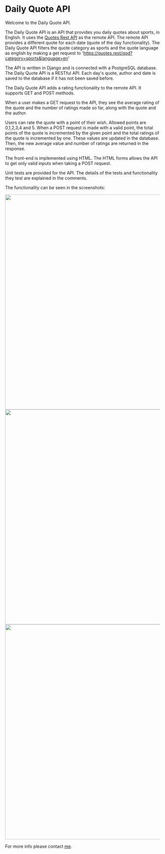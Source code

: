 # Daily Quote API

Welcome to the Daily Quote API.

The Daily Quote API is an API that provides you daily quotes about sports, in English. 
It uses the [Quotes Rest API](https://quotes.rest/) as the remote API. 
The remote API provides a different quote for each date (quote of the day functionality). 
The Daily Quote API filters the quote category as sports and the quote language as english
by making a get request to 'https://quotes.rest/qod?category=sports&language=en'

The API is written in Django and is connected with a PostgreSQL database.
The Daily Quote API is a RESTful API.
Each day's quote, author and date is saved to the database if it has not been saved before.

The Daily Quote API adds a rating functionality to the remote API.
It supports GET and POST methods.

When a user makes a GET request to the API, 
they see the average rating of the quote and the number of ratings made so far,
along with the quote and the author.

Users can rate the quote with a point of their wish. Allowed points are 0,1,2,3,4 and 5.
When a POST request is made with a valid point,
the total points of the quote is incremented by the given point
and the total ratings of the quote is incremented by one.
These values are updated in the database.
Then, the new average value and number of ratings are returned in the response.

The front-end is implemented using HTML. 
The HTML forms allows the API to get only valid inputs when taking a POST request.

Unit tests are provided for the API.
The details of the tests and functionality they test are explained in the comments.

The functionality can be seen in the screenshots:

<img width="700" src="https://user-images.githubusercontent.com/48058901/120921281-a68f4500-c6cb-11eb-88a9-6edaacf0690b.png">

<img width="700" src="https://user-images.githubusercontent.com/48058901/120921283-a8f19f00-c6cb-11eb-816d-6ebeeaf1f442.png">

<img width="700" src="https://user-images.githubusercontent.com/48058901/120921284-aa22cc00-c6cb-11eb-94a9-7c8123a7cee4.png">

For more info please contact [me](https://github.com/zudiay).
